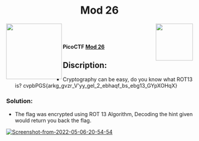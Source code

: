 <div align="center"> <h1> Mod 26</h1></div>
<img align = "right" src = "https://img.shields.io/badge/Points-10-blueviolet" width = 100>
<img align = "left" src = "https://img.shields.io/badge/Catagory-Cryptography-yellow" width = 150>
<br><br> <h4>
PicoCTF <b><a href= "https://play.picoctf.org/practice/challenge/166?page=1"> Mod 26 </a></b></h4>

## Discription: 

- Cryptography can be easy, do you know what ROT13 is? cvpbPGS{arkg_gvzr_V'yy_gel_2_ebhaqf_bs_ebg13_GYpXOHqX}

### Solution: 

- The flag was encrypted using ROT 13 Algorithm, Decoding the hint given would return you back the flag.

<a href="https://ibb.co/SxN2p9r"><img src="https://i.ibb.co/b31xn8J/Screenshot-from-2022-05-06-20-54-54.png" alt="Screenshot-from-2022-05-06-20-54-54" border="0"></a>
